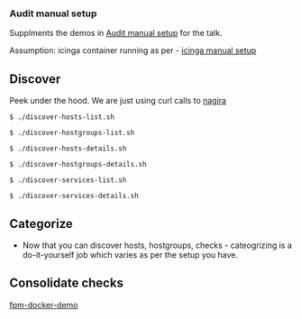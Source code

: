 ### Audit manual setup

Supplments the demos in [Audit manual setup](http://saurabh-hirani.github.io/slides/monitoring-transition.html#/4) for the talk.

Assumption: icinga container running as per - [icinga manual setup](https://github.com/saurabh-hirani/talks/tree/master/monitoring-transition/icinga)

## Discover

Peek under the hood. We are just using curl calls to [nagira](https://github.com/dmytro/nagira)

```
$ ./discover-hosts-list.sh
```

```
$ ./discover-hostgroups-list.sh
```

```
$ ./discover-hosts-details.sh
```

```
$ ./discover-hostgroups-details.sh
```

```
$ ./discover-services-list.sh
```

```
$ ./discover-services-details.sh
```

## Categorize

- Now that you can discover hosts, hostgroups, checks - cateogrizing is a do-it-yourself job which varies as per the setup you have.

## Consolidate checks

[fpm-docker-demo](https://github.com/saurabh-hirani/fpm-docker-demo)
